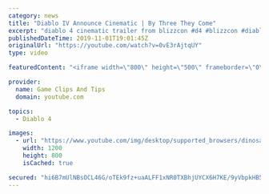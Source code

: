 ```yaml
---
category: news
title: "Diablo IV Announce Cinematic | By Three They Come"
excerpt: "diablo 4 cinematic trailer from blizzcon #d4 #blizzcon #diablo."
publishedDateTime: 2019-11-01T19:01:45Z
originalUrl: "https://youtube.com/watch?v=0vE3rAjtqUY"
type: video

featuredContent: "<iframe width=\"800\" height=\"500\" frameborder=\"0\" src=\"https://www.youtube.com/embed/0vE3rAjtqUY\" allow=\"accelerometer; autoplay; encrypted-media; gyroscope; picture-in-picture\" allowfullscreen></iframe>"

provider:
  name: Game Clips And Tips
  domain: youtube.com

topics:
  - Diablo 4

images:
  - url: "https://www.youtube.com/img/desktop/supported_browsers/dinosaur.png"
    width: 1200
    height: 800
    isCached: true

secured: "hi6B7mUlNBsOCL46G/oTEk9fz+uaALFF1xNR0TXBhjUYCX6H7KE/9yVbpkHB5U1D/GQA5h6RyqbJL1VaLcsPxEF0hT+NcukGKW4tCnSFJ7DMaRXMIQxhGJ+ojB3FyuCnBjP/AqAvzHh4M7DpurWp7gUqR3RVQKwQtGb1f3SRd+n2U/oH1hbAWr3HRVV7q87JdM50iQSjHnBGugnUwS9qGteVrhuj6VVPDXRZvfOA+hmowp2MGQm2L9tax123g2wbEkmnKWDtSr3CsTQvtZH4wRMGW6VDs3QXRVg2Z3w+IfO4J0rRdEoQ2Tswu+d9t2MG6XlzSq7XP2pvw3TTq1+RSTqF3vCqMamzsN2XwEk5sbxOwdbO3axrP9ACxiCxSvqaGyooIp8Awkaeu7tt8qLx7w==;+ys2Os8aY85FMc1lUq/p0A=="
---
```


